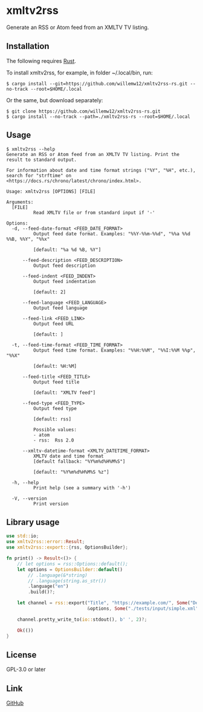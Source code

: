 xmltv2rss
=========

Generate an RSS or Atom feed from an XMLTV TV listing.


Installation
------------

The following requires [Rust](https://www.rust-lang.org/).

To install xmltv2rss, for example, in folder ~/.local/bin, run:

    $ cargo install --git=https://github.com/willemw12/xmltv2rss-rs.git --no-track --root=$HOME/.local

Or the same, but download separately:

    $ git clone https://github.com/willemw12/xmltv2rss-rs.git
    $ cargo install --no-track --path=./xmltv2rss-rs --root=$HOME/.local


Usage
-----

    $ xmltv2rss --help
    Generate an RSS or Atom feed from an XMLTV TV listing. Print the result to standard output.
    
    For information about date and time format strings ("%Y", "%H", etc.), search for "strftime" on <https://docs.rs/chrono/latest/chrono/index.html>.
    
    Usage: xmltv2rss [OPTIONS] [FILE]
    
    Arguments:
      [FILE]
              Read XMLTV file or from standard input if '-'
    
    Options:
      -d, --feed-date-format <FEED_DATE_FORMAT>
              Output feed date format. Examples: "%%Y-%%m-%%d", "%%a %%d %%B, %%Y", "%%x"
    
              [default: "%a %d %B, %Y"]
    
          --feed-description <FEED_DESCRIPTION>
              Output feed description
    
          --feed-indent <FEED_INDENT>
              Output feed indentation
    
              [default: 2]
    
          --feed-language <FEED_LANGUAGE>
              Output feed language
    
          --feed-link <FEED_LINK>
              Output feed URL
    
              [default: ]
    
      -t, --feed-time-format <FEED_TIME_FORMAT>
              Output feed time format. Examples: "%%H:%%M", "%%I:%%M %%p", "%%X"
    
              [default: %H:%M]
    
          --feed-title <FEED_TITLE>
              Output feed title
    
              [default: "XMLTV feed"]
    
          --feed-type <FEED_TYPE>
              Output feed type
    
              [default: rss]
    
              Possible values:
              - atom
              - rss:  Rss 2.0
    
          --xmltv-datetime-format <XMLTV_DATETIME_FORMAT>
              XMLTV date and time format
              [default fallback: "%Y%m%d%H%M%S"]
    
              [default: "%Y%m%d%H%M%S %z"]
    
      -h, --help
              Print help (see a summary with '-h')
    
      -V, --version
              Print version


Library usage
-------------

```rust
use std::io;
use xmltv2rss::error::Result;
use xmltv2rss::export::{rss, OptionsBuilder};

fn print() -> Result<()> {
    // let options = rss::Options::default();
    let options = OptionsBuilder::default()
        // .language(&*string)
        // .language(string.as_str())
        .language("en")
        .build()?;

    let channel = rss::export("Title", "https://example.com/", Some("Description"),
                              &options, Some("./tests/input/simple.xml"))?;

    channel.pretty_write_to(io::stdout(), b' ', 2)?;

    Ok(())
}
```


License
-------

GPL-3.0 or later


Link
----

[GitHub](https://github.com/willemw12/xmltv2rss-rs)

